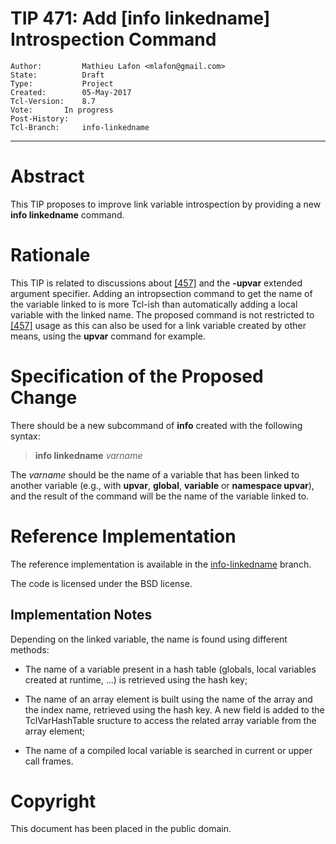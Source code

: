 # TIP 471: Add [info linkedname] Introspection Command
	Author:         Mathieu Lafon <mlafon@gmail.com>
	State:          Draft
	Type:           Project
	Created:        05-May-2017
	Tcl-Version:    8.7
	Vote:		In progress
	Post-History:
	Tcl-Branch:     info-linkedname
-----

# Abstract

This TIP proposes to improve link variable introspection by providing a new
**info linkedname** command.

# Rationale

This TIP is related to discussions about [[457]](457.md) and the **-upvar** extended
argument specifier. Adding an intropsection command to get the name of the
variable linked to is more Tcl-ish than automatically adding a local variable
with the linked name.  The proposed command is not restricted to [[457]](457.md) usage
as this can also be used for a link variable created by other means, using the
**upvar** command for example.

# Specification of the Proposed Change

There should be a new subcommand of **info** created with the following syntax:

 > **info linkedname** _varname_

The _varname_ should be the name of a variable that has been linked to
another variable \(e.g., with **upvar**, **global**, **variable** or
**namespace upvar**\), and the result of the command will be the name of the
variable linked to.

# Reference Implementation

The reference implementation is available in the [info-linkedname](http://core.tcl.tk/tcl/timeline?r=info-linkedname) branch.

The code is licensed under the BSD license.

## Implementation Notes

Depending on the linked variable, the name is found using different methods:

 * The name of a variable present in a hash table \(globals, local variables
   created at runtime, ...\) is retrieved using the hash key;

 * The name of an array element is built using the name of the array and the
   index name, retrieved using the hash key. A new field is added to the
   TclVarHashTable sructure to access the related array variable from the
   array element;

 * The name of a compiled local variable is searched in current or upper call
   frames.

# Copyright

This document has been placed in the public domain.

